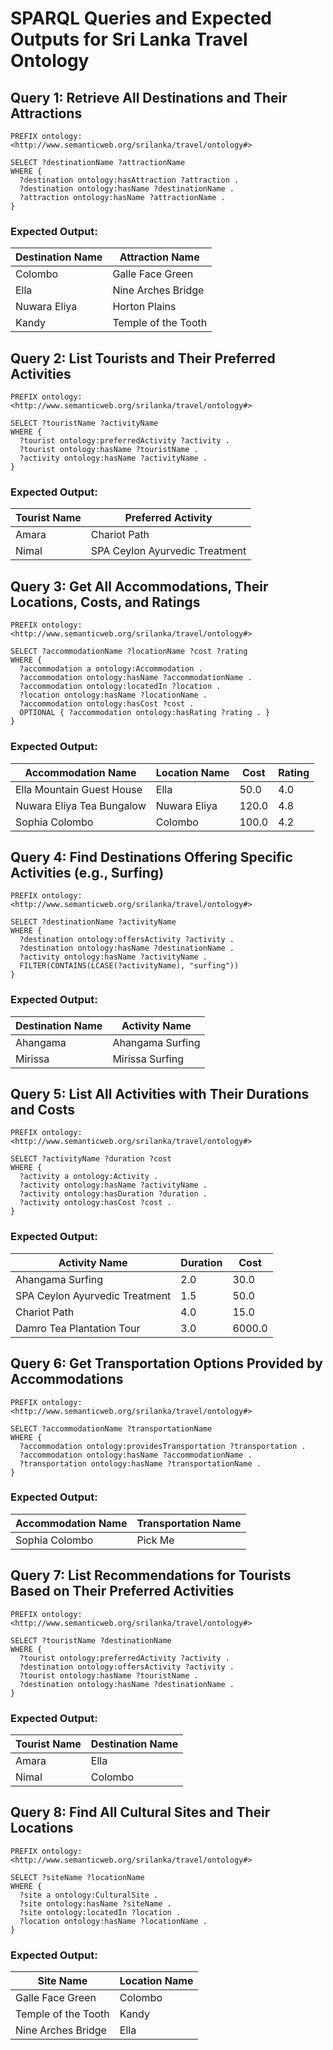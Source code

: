 # SPARQL Queries and Expected Outputs for Sri Lanka Travel Ontology

## Query 1: Retrieve All Destinations and Their Attractions
```sparql
PREFIX ontology: <http://www.semanticweb.org/srilanka/travel/ontology#>

SELECT ?destinationName ?attractionName
WHERE {
  ?destination ontology:hasAttraction ?attraction .
  ?destination ontology:hasName ?destinationName .
  ?attraction ontology:hasName ?attractionName .
}
```

### Expected Output:
| Destination Name | Attraction Name       |
|------------------|-----------------------|
| Colombo          | Galle Face Green     |
| Ella             | Nine Arches Bridge   |
| Nuwara Eliya     | Horton Plains        |
| Kandy            | Temple of the Tooth  |

## Query 2: List Tourists and Their Preferred Activities
```sparql
PREFIX ontology: <http://www.semanticweb.org/srilanka/travel/ontology#>

SELECT ?touristName ?activityName
WHERE {
  ?tourist ontology:preferredActivity ?activity .
  ?tourist ontology:hasName ?touristName .
  ?activity ontology:hasName ?activityName .
}
```

### Expected Output:
| Tourist Name | Preferred Activity                 |
|--------------|------------------------------------|
| Amara        | Chariot Path                      |
| Nimal        | SPA Ceylon Ayurvedic Treatment    |

## Query 3: Get All Accommodations, Their Locations, Costs, and Ratings
```sparql
PREFIX ontology: <http://www.semanticweb.org/srilanka/travel/ontology#>

SELECT ?accommodationName ?locationName ?cost ?rating
WHERE {
  ?accommodation a ontology:Accommodation .
  ?accommodation ontology:hasName ?accommodationName .
  ?accommodation ontology:locatedIn ?location .
  ?location ontology:hasName ?locationName .
  ?accommodation ontology:hasCost ?cost .
  OPTIONAL { ?accommodation ontology:hasRating ?rating . }
}
```

### Expected Output:
| Accommodation Name            | Location Name   | Cost  | Rating |
|--------------------------------|-----------------|-------|--------|
| Ella Mountain Guest House      | Ella            | 50.0  | 4.0    |
| Nuwara Eliya Tea Bungalow      | Nuwara Eliya    | 120.0 | 4.8    |
| Sophia Colombo                 | Colombo         | 100.0 | 4.2    |

## Query 4: Find Destinations Offering Specific Activities (e.g., Surfing)
```sparql
PREFIX ontology: <http://www.semanticweb.org/srilanka/travel/ontology#>

SELECT ?destinationName ?activityName
WHERE {
  ?destination ontology:offersActivity ?activity .
  ?destination ontology:hasName ?destinationName .
  ?activity ontology:hasName ?activityName .
  FILTER(CONTAINS(LCASE(?activityName), "surfing"))
}
```

### Expected Output:
| Destination Name | Activity Name         |
|------------------|-----------------------|
| Ahangama         | Ahangama Surfing      |
| Mirissa          | Mirissa Surfing       |

## Query 5: List All Activities with Their Durations and Costs
```sparql
PREFIX ontology: <http://www.semanticweb.org/srilanka/travel/ontology#>

SELECT ?activityName ?duration ?cost
WHERE {
  ?activity a ontology:Activity .
  ?activity ontology:hasName ?activityName .
  ?activity ontology:hasDuration ?duration .
  ?activity ontology:hasCost ?cost .
}
```

### Expected Output:
| Activity Name                      | Duration | Cost   |
|------------------------------------|----------|--------|
| Ahangama Surfing                   | 2.0      | 30.0   |
| SPA Ceylon Ayurvedic Treatment     | 1.5      | 50.0   |
| Chariot Path                       | 4.0      | 15.0   |
| Damro Tea Plantation Tour          | 3.0      | 6000.0 |

## Query 6: Get Transportation Options Provided by Accommodations
```sparql
PREFIX ontology: <http://www.semanticweb.org/srilanka/travel/ontology#>

SELECT ?accommodationName ?transportationName
WHERE {
  ?accommodation ontology:providesTransportation ?transportation .
  ?accommodation ontology:hasName ?accommodationName .
  ?transportation ontology:hasName ?transportationName .
}
```

### Expected Output:
| Accommodation Name      | Transportation Name |
|--------------------------|---------------------|
| Sophia Colombo           | Pick Me             |

## Query 7: List Recommendations for Tourists Based on Their Preferred Activities
```sparql
PREFIX ontology: <http://www.semanticweb.org/srilanka/travel/ontology#>

SELECT ?touristName ?destinationName
WHERE {
  ?tourist ontology:preferredActivity ?activity .
  ?destination ontology:offersActivity ?activity .
  ?tourist ontology:hasName ?touristName .
  ?destination ontology:hasName ?destinationName .
}
```

### Expected Output:
| Tourist Name | Destination Name |
|--------------|------------------|
| Amara        | Ella             |
| Nimal        | Colombo          |

## Query 8: Find All Cultural Sites and Their Locations
```sparql
PREFIX ontology: <http://www.semanticweb.org/srilanka/travel/ontology#>

SELECT ?siteName ?locationName
WHERE {
  ?site a ontology:CulturalSite .
  ?site ontology:hasName ?siteName .
  ?site ontology:locatedIn ?location .
  ?location ontology:hasName ?locationName .
}
```

### Expected Output:
| Site Name          | Location Name   |
|--------------------|-----------------|
| Galle Face Green   | Colombo         |
| Temple of the Tooth| Kandy           |
| Nine Arches Bridge | Ella            |

